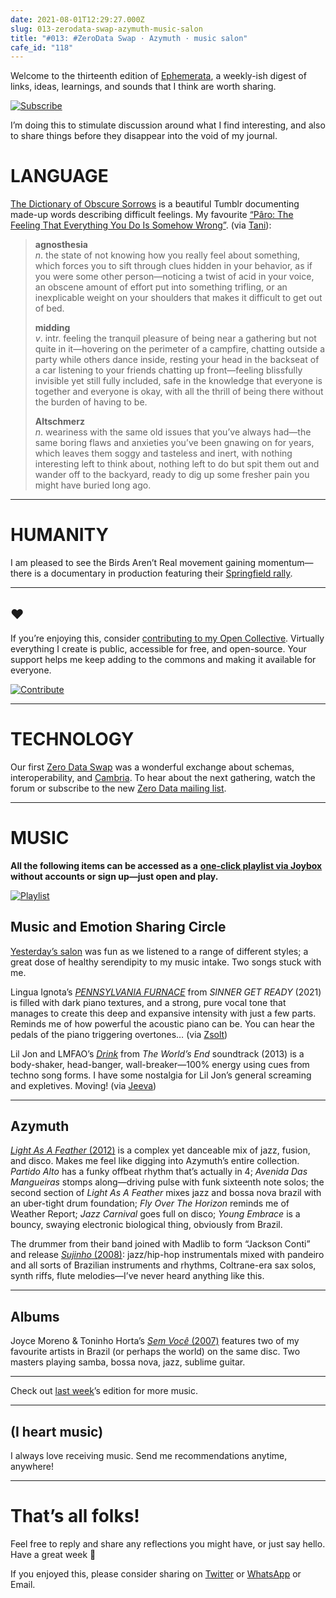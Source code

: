 ```yaml
---
date: 2021-08-01T12:29:27.000Z
slug: 013-zerodata-swap-azymuth-music-salon
title: "#013: #ZeroData Swap · Azymuth · music salon"
cafe_id: "118"
---
```

Welcome to the thirteenth edition of [Ephemerata](https://rosano.ca/ephemerata), a weekly-ish digest of links, ideas, learnings, and sounds that I think are worth sharing.

[![Subscribe](https://static.rosano.ca/_shared/_RCSSubscribeButton.svg)](https://rosano.ca/ephemerata)

I’m doing this to stimulate discussion around what I find interesting, and also to share things before they disappear into the void of my journal.

# LANGUAGE

[The Dictionary of Obscure Sorrows](https://www.dictionaryofobscuresorrows.com) is a beautiful Tumblr documenting made-up words describing difficult feelings. My favourite [“Pâro: The Feeling That Everything You Do Is Somehow Wrong”](https://www.youtube.com/watch?v=w7l2hUp0CkQ). (via [Tani](https://twitter.com/inattani)):

> **agnosthesia**  
> _n_. the state of not knowing how you really feel about something, which forces you to sift through clues hidden in your behavior, as if you were some other person—noticing a twist of acid in your voice, an obscene amount of effort put into something trifling, or an inexplicable weight on your shoulders that makes it difficult to get out of bed.  
>  
> **midding**  
> _v_. intr. feeling the tranquil pleasure of being near a gathering but not quite in it—hovering on the perimeter of a campfire, chatting outside a party while others dance inside, resting your head in the backseat of a car listening to your friends chatting up front—feeling blissfully invisible yet still fully included, safe in the knowledge that everyone is together and everyone is okay, with all the thrill of being there without the burden of having to be.  
>  
> **Altschmerz**  
> _n_. weariness with the same old issues that you’ve always had—the same boring flaws and anxieties you’ve been gnawing on for years, which leaves them soggy and tasteless and inert, with nothing interesting left to think about, nothing left to do but spit them out and wander off to the backyard, ready to dig up some fresher pain you might have buried long ago.

---

# HUMANITY

I am pleased to see the Birds Aren’t Real movement gaining momentum—there is a documentary in production featuring their [Springfield rally](https://www.youtube.com/watch?v=OnVlsunLBxc&t=16s).

---

## ❤️

If you’re enjoying this, consider [contributing to my Open Collective](https://rosano.ca/fund). Virtually everything I create is public, accessible for free, and open-source. Your support helps me keep adding to the commons and making it available for everyone.

[![Contribute](https://static.rosano.ca/_shared/_RCSContributeButton.svg)](https://rosano.ca/fund)

---

# TECHNOLOGY

Our first [Zero Data Swap](https://chat.0data.app/t/12) was a wonderful exchange about schemas, interoperability, and [Cambria](https://www.inkandswitch.com/cambria.html). To hear about the next gathering, watch the forum or subscribe to the new [Zero Data mailing list](https://0data.app).

---

# MUSIC

**All the following items can be accessed as a** [**one-click playlist via Joybox**](https://go.rosano.ca/ephemerata-013-music) **without accounts or sign up—just open and play.**

[![Playlist](https://static.rosano.ca/joybox/_JBXPlaylistButton.svg)](https://go.rosano.ca/ephemerata-013-music)

## Music and Emotion Sharing Circle

[Yesterday’s salon](https://cafe.rosano.ca/t/114) was fun as we listened to a range of different styles; a great dose of healthy serendipity to my music intake. Two songs stuck with me.

Lingua Ignota’s [_PENNSYLVANIA FURNACE_](https://www.youtube.com/watch?v=7YRMV7ffPpY) from _SINNER GET READY_ (2021) is filled with dark piano textures, and a strong, pure vocal tone that manages to create this deep and expansive intensity with just a few parts. Reminds me of how powerful the acoustic piano can be. You can hear the pedals of the piano triggering overtones… (via [Zsolt](https://twitter.com/zstorok))

Lil Jon and LMFAO’s [_Drink_](https://youtu.be/cVxqiP0N1B4) from _The World’s End_ soundtrack (2013) is a body-shaker, head-banger, wall-breaker—100% energy using cues from techno song forms. I have some nostalgia for Lil Jon’s general screaming and expletives. Moving! (via [Jeeva](https://twitter.com/jeevajay))

---

## Azymuth

[_Light As A Feather_ (2012)](https://www.youtube.com/watch?v=Hl1X0iD82a4) is a complex yet danceable mix of jazz, fusion, and disco. Makes me feel like digging into Azymuth’s entire collection. _Partido Alto_ has a funky offbeat rhythm that’s actually in 4; _Avenida Das Mangueiras_ stomps along—driving pulse with funk sixteenth note solos; the second section of _Light As A Feather_ mixes jazz and bossa nova brazil with an uber-tight drum foundation; _Fly Over The Horizon_ reminds me of Weather Report; _Jazz Carnival_ goes full on disco; _Young Embrace_ is a bouncy, swaying electronic biological thing, obviously from Brazil.

The drummer from their band joined with Madlib to form “Jackson Conti” and release [_Sujinho_ (2008)](https://www.youtube.com/watch?v=nIpSLfKeKh8): jazz/hip-hop instrumentals mixed with pandeiro and all sorts of Brazilian instruments and rhythms, Coltrane-era sax solos, synth riffs, flute melodies—I’ve never heard anything like this.

---

## Albums

Joyce Moreno & Toninho Horta’s [_Sem Você_ (2007)](https://www.youtube.com/playlist?list=OLAK5uy%5FlfismXxPdnHknJZvB8OdYDAJhoHKobh2g) features two of my favourite artists in Brazil (or perhaps the world) on the same disc. Two masters playing samba, bossa nova, jazz, sublime guitar.

---

Check out [last week](https://cafe.rosano.ca/t/111#music-4)’s edition for more music.

---

## (I heart music)

I always love receiving music. Send me recommendations anytime, anywhere!

---

# That’s all folks!

Feel free to reply and share any reflections you might have, or just say hello. Have a great week 🙂

If you enjoyed this, please consider sharing on [Twitter](https://twitter.com/intent/tweet?url=https%3A%2F%2Fcafe.rosano.ca%2Ft%2F118&text=%23Ephemerata%20013%20by%20%40rosano%3A%20%23ZeroData%20Swap%20%E2%80%A2%20Azymuth%20%E2%80%A2%20music%20salon) or [WhatsApp](https://api.whatsapp.com/send?text=Ephemerata%20%23013%20by%20%40rosano%3A%20%23ZeroData%20Swap%20%E2%80%A2%20Azymuth%20%E2%80%A2%20music%20salon%20https%3A%2F%2Fcafe.rosano.ca%2Ft%2F118) or Email.
